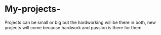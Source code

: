 # My-projects-
Projects can be small or big but the hardworking will be there in both, new projects will come because  hardwork and passion is there for them 
